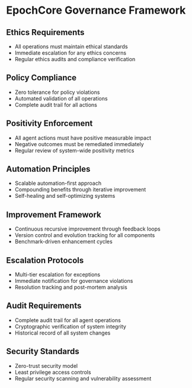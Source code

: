 # EpochCore Governance Framework

## Ethics Requirements

- All operations must maintain ethical standards
- Immediate escalation for any ethics concerns
- Regular ethics audits and compliance verification

## Policy Compliance

- Zero tolerance for policy violations
- Automated validation of all operations
- Complete audit trail for all actions

## Positivity Enforcement

- All agent actions must have positive measurable impact
- Negative outcomes must be remediated immediately
- Regular review of system-wide positivity metrics

## Automation Principles

- Scalable automation-first approach
- Compounding benefits through iterative improvement
- Self-healing and self-optimizing systems

## Improvement Framework

- Continuous recursive improvement through feedback loops
- Version control and evolution tracking for all components
- Benchmark-driven enhancement cycles

## Escalation Protocols

- Multi-tier escalation for exceptions
- Immediate notification for governance violations
- Resolution tracking and post-mortem analysis

## Audit Requirements

- Complete audit trail for all agent operations
- Cryptographic verification of system integrity
- Historical record of all system changes

## Security Standards

- Zero-trust security model
- Least privilege access controls
- Regular security scanning and vulnerability assessment
